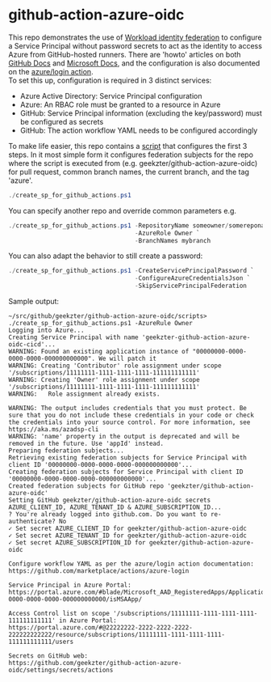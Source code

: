 # github-action-azure-oidc

This repo demonstrates the use of [Workload identity federation][2] to configure a Service Principal without password secrets to act as the identity to access Azure from GitHub-hosted runners. There are 'howto' articles on both [GitHub Docs][3] and [Microsoft Docs][1], and the configuration is also documented on the [azure/login action][4].    
To set this up, configuration is required in 3 distinct services:
- Azure Active Directory: Service Principal configuration
- Azure: An RBAC role must be granted to a resource in Azure 
- GitHub: Service Principal information (excluding the key/password) must be configured as secrets
- GitHub: The action workflow YAML needs to be configured accordingly

To make life easier, this repo contains a [script](scripts/create_sp_for_github_actions.ps1) that configures the first 3 steps. In it most simple form it configures federation subjects for the repo where the script is executed from (e.g. geekzter/github-action-azure-oidc) for pull request, common branch names, the current branch, and the tag 'azure'.
```powershell
./create_sp_for_github_actions.ps1
```

You can specify another repo and override common parameters e.g.
```powershell
./create_sp_for_github_actions.ps1 -RepositoryName someowner/somereponame `
                                   -AzureRole Owner `
                                   -BranchNames mybranch 
```

You can also adapt the behavior to still create a password:
```powershell
./create_sp_for_github_actions.ps1 -CreateServicePrincipalPassword `
                                   -ConfigureAzureCredentialsJson `
                                   -SkipServicePrincipalFederation 
```

Sample output:
```
~/src/github/geekzter/github-action-azure-oidc/scripts> ./create_sp_for_github_actions.ps1 -AzureRule Owner
Logging into Azure...
Creating Service Principal with name 'geekzter-github-action-azure-oidc-cicd'...
WARNING: Found an existing application instance of "00000000-0000-0000-0000-000000000000". We will patch it
WARNING: Creating 'Contributor' role assignment under scope '/subscriptions/11111111-1111-1111-1111-111111111111'
WARNING: Creating 'Owner' role assignment under scope '/subscriptions/11111111-1111-1111-1111-111111111111'
WARNING:   Role assignment already exists.

WARNING: The output includes credentials that you must protect. Be sure that you do not include these credentials in your code or check the credentials into your source control. For more information, see https://aka.ms/azadsp-cli
WARNING: 'name' property in the output is deprecated and will be removed in the future. Use 'appId' instead.
Preparing federation subjects...
Retrieving existing federation subjects for Service Principal with client ID '00000000-0000-0000-0000-000000000000'...
Creating federation subjects for Service Principal with client ID '00000000-0000-0000-0000-000000000000'...
Created federation subjects for GitHub repo 'geekzter/github-action-azure-oidc'
Setting GitHub geekzter/github-action-azure-oidc secrets AZURE_CLIENT_ID, AZURE_TENANT_ID & AZURE_SUBSCRIPTION_ID...
? You're already logged into github.com. Do you want to re-authenticate? No
✓ Set secret AZURE_CLIENT_ID for geekzter/github-action-azure-oidc
✓ Set secret AZURE_TENANT_ID for geekzter/github-action-azure-oidc
✓ Set secret AZURE_SUBSCRIPTION_ID for geekzter/github-action-azure-oidc

Configure workflow YAML as per the azure/login action documentation:
https://github.com/marketplace/actions/azure-login

Service Principal in Azure Portal:
https://portal.azure.com/#blade/Microsoft_AAD_RegisteredApps/ApplicationMenuBlade/Credentials/appId/00000000-0000-0000-0000-000000000000/isMSAApp/

Access Control list on scope '/subscriptions/11111111-1111-1111-1111-111111111111' in Azure Portal:
https://portal.azure.com/#@22222222-2222-2222-2222-222222222222/resource/subscriptions/11111111-1111-1111-1111-111111111111/users

Secrets on GitHub web:
https://github.com/geekzter/github-action-azure-oidc/settings/secrets/actions
```




[1]: https://docs.microsoft.com/en-us/azure/developer/github/connect-from-azure?tabs=azure-portal%2Cwindows
[2]: https://docs.microsoft.com/en-us/azure/active-directory/develop/workload-identity-federation
[3]: https://docs.github.com/en/actions/deployment/security-hardening-your-deployments/configuring-openid-connect-in-azure
[4]: https://github.com/marketplace/actions/azure-login